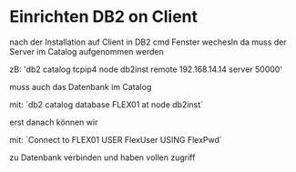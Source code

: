 # Einrichten DB2 on Client

nach der Installation auf Client in DB2 cmd Fenster wechesln
da muss der Server im Catalog aufgenommen werden

zB:  'db2 catalog tcpip4 node db2inst remote 192.168.14.14 server 50000'

muss auch das Datenbank im Catalog

mit: ´db2 catalog database FLEX01 at node db2inst´ 

erst danach können wir 

mit: ´Connect to FLEX01 USER FlexUser USING FlexPwd´

zu Datenbank verbinden und haben vollen zugriff



